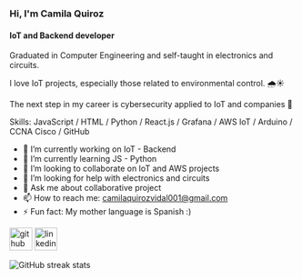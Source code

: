 ### Hi, I'm Camila Quiroz 
#### IoT and Backend developer 
Graduated in Computer Engineering and self-taught in electronics and circuits.

I love IoT projects, especially those related to environmental control. 🌧️☀️

The next step in my career is cybersecurity applied to IoT and companies 🔐

Skills: JavaScript / HTML / Python / React.js / Grafana / AWS IoT / Arduino / CCNA Cisco / GitHub
- 🔭 I’m currently working on IoT - Backend 
- 🌱 I’m currently learning JS - Python 
- 👯 I’m looking to collaborate on IoT and AWS projects  
- 🤔 I’m looking for help with  electronics and circuits 
- 💬 Ask me about collaborative project  
- 📫 How to reach me: camilaquirozvidal001@gmail.com 
- ⚡ Fun fact: My mother language is Spanish :) 


[<img src='https://cdn.jsdelivr.net/npm/simple-icons@3.0.1/icons/github.svg' alt='github' height='40'>](https://github.com/CQuirozVidal)  [<img src='https://cdn.jsdelivr.net/npm/simple-icons@3.0.1/icons/linkedin.svg' alt='linkedin' height='40'>](https://www.linkedin.com/in/https://www.linkedin.com/in/camila-andrea-quiroz-vidal//)  

<!--
[![Top Langs](https://github-readme-stats.vercel.app/api/top-langs/?username=CQuirozVidal)](https://github.com/anuraghazra/github-readme-stats)
![GitHub stats](https://github-readme-stats.vercel.app/api?username=CQuirozVidal&show_icons=true) 
--->

![GitHub streak stats](https://streak-stats.demolab.com/?user=CQuirozVidal)  
